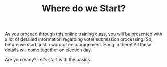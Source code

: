 ﻿---
layout: slide
title: "Where do we Start?"
---

As you proceed through this online training class, you will be presented with a lot of detailed information regarding voter submission processing.  So, before we start, just a word of encouragement.  Hang in there!  All these details will come together on election day.

Are you ready?  Let’s start with the basics.
